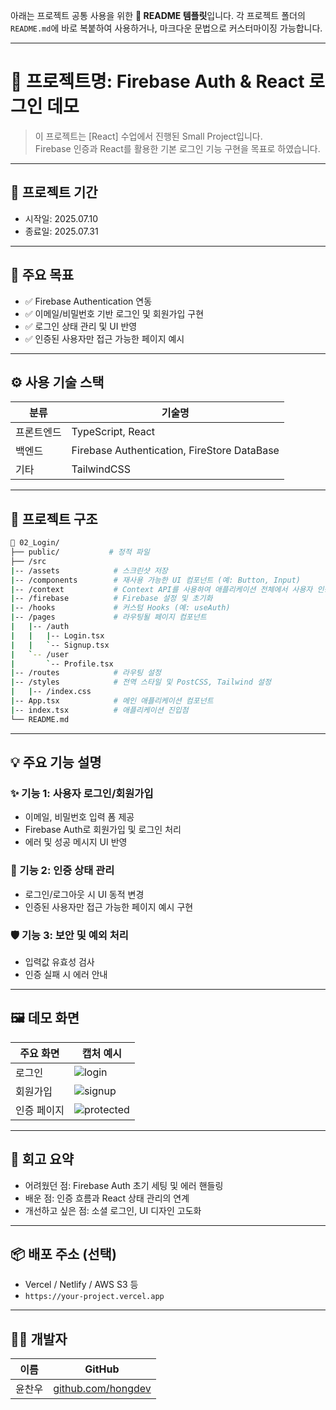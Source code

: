 아래는 프로젝트 공통 사용을 위한 **📘 README 템플릿**입니다.
각 프로젝트 폴더의 `README.md`에 바로 복붙하여 사용하거나, 마크다운 문법으로 커스터마이징 가능합니다.

---

# 📌 프로젝트명: Firebase Auth & React 로그인 데모

> 이 프로젝트는 [React] 수업에서 진행된 Small Project입니다.  
> Firebase 인증과 React를 활용한 기본 로그인 기능 구현을 목표로 하였습니다.

---

## 📆 프로젝트 기간

- 시작일: 2025.07.10
- 종료일: 2025.07.31

---

## 🎯 주요 목표

- ✅ Firebase Authentication 연동
- ✅ 이메일/비밀번호 기반 로그인 및 회원가입 구현
- ✅ 로그인 상태 관리 및 UI 반영
- ✅ 인증된 사용자만 접근 가능한 페이지 예시

---

## ⚙️ 사용 기술 스택

| 분류       | 기술명                                      |
| ---------- | ------------------------------------------- |
| 프론트엔드 | TypeScript, React                           |
| 백엔드     | Firebase Authentication, FireStore DataBase |
| 기타       | TailwindCSS                                 |

---

## 🧱 프로젝트 구조

```bash
📁 02_Login/
├── public/           # 정적 파일
├── /src
|-- /assets            # 스크린샷 저장
|-- /components        # 재사용 가능한 UI 컴포넌트 (예: Button, Input)
|-- /context           # Context API를 사용하여 애플리케이션 전체에서 사용자 인증 상태를 쉽게 공유하고 관리
|-- /firebase          # Firebase 설정 및 초기화
|-- /hooks             # 커스텀 Hooks (예: useAuth)
|-- /pages             # 라우팅될 페이지 컴포넌트
|   |-- /auth
|   |   |-- Login.tsx
|   |   `-- Signup.tsx
|   `-- /user
|       `-- Profile.tsx
|-- /routes            # 라우팅 설정
|-- /styles            # 전역 스타일 및 PostCSS, Tailwind 설정
|   |-- /index.css
|-- App.tsx            # 메인 애플리케이션 컴포넌트
|-- index.tsx          # 애플리케이션 진입점
└── README.md
```

---

## 💡 주요 기능 설명

### ✨ 기능 1: 사용자 로그인/회원가입

- 이메일, 비밀번호 입력 폼 제공
- Firebase Auth로 회원가입 및 로그인 처리
- 에러 및 성공 메시지 UI 반영

### 🔐 기능 2: 인증 상태 관리

- 로그인/로그아웃 시 UI 동적 변경
- 인증된 사용자만 접근 가능한 페이지 예시 구현

### 🛡️ 기능 3: 보안 및 예외 처리

- 입력값 유효성 검사
- 인증 실패 시 에러 안내

---

## 🖼️ 데모 화면

| 주요 화면   | 캡처 예시                            |
| ----------- | ------------------------------------ |
| 로그인      | ![login](./assets/login.png)         |
| 회원가입    | ![signup](./assets/signup.png)       |
| 인증 페이지 | ![protected](./assets/protected.png) |

---

## 🧠 회고 요약

- 어려웠던 점: Firebase Auth 초기 세팅 및 에러 핸들링
- 배운 점: 인증 흐름과 React 상태 관리의 연계
- 개선하고 싶은 점: 소셜 로그인, UI 디자인 고도화

---

## 📦 배포 주소 (선택)

- Vercel / Netlify / AWS S3 등
- `https://your-project.vercel.app`

---

## 🙋‍♀️ 개발자

| 이름   | GitHub                                              |
| ------ | --------------------------------------------------- |
| 윤찬우 | [github.com/hongdev](https://github.com/whobuythis) |
